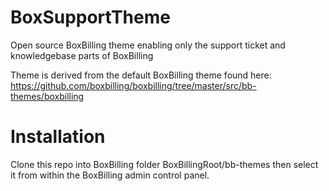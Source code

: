 # BoxSupportTheme

Open source BoxBilling theme enabling only the support ticket and knowledgebase parts of BoxBilling

Theme is derived from the default BoxBilling theme found here: https://github.com/boxbilling/boxbilling/tree/master/src/bb-themes/boxbilling

# Installation
Clone this repo into BoxBilling folder BoxBillingRoot/bb-themes then select it from within the BoxBilling admin control panel.
